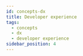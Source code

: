 ```yaml
---
id: concepts-dx
title: Developer experience
tags:
  - concepts
  - dx
  - developer experience
sidebar_position: 4
---
```

